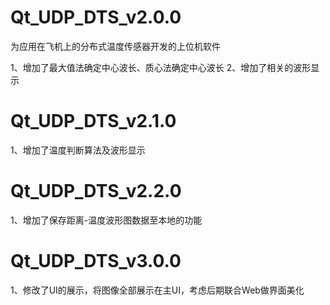# Qt_UDP_DTS_v2.0.0
为应用在飞机上的分布式温度传感器开发的上位机软件

1、增加了最大值法确定中心波长、质心法确定中心波长
2、增加了相关的波形显示

# Qt_UDP_DTS_v2.1.0
1、增加了温度判断算法及波形显示

# Qt_UDP_DTS_v2.2.0
1、增加了保存距离-温度波形图数据至本地的功能

# Qt_UDP_DTS_v3.0.0
1、修改了UI的展示，将图像全部展示在主UI，考虑后期联合Web做界面美化
